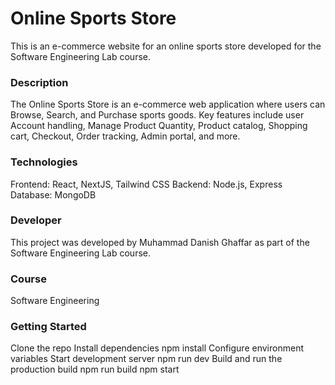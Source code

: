 # Online Sports Store
This is an e-commerce website for an online sports store developed for the Software Engineering Lab course.

### Description
The Online Sports Store is an e-commerce web application where users can Browse, Search, and Purchase sports goods. Key features include user Account handling, Manage Product Quantity, Product catalog, Shopping cart, Checkout, Order tracking, Admin portal, and more.

### Technologies
Frontend: React, NextJS, Tailwind CSS
Backend: Node.js, Express
Database: MongoDB

### Developer
This project was developed by Muhammad Danish Ghaffar as part of the Software Engineering Lab course.

### Course
Software Engineering

### Getting Started
Clone the repo
Install dependencies npm install
Configure environment variables
Start development server npm run dev
Build and run the production build npm run build npm start

